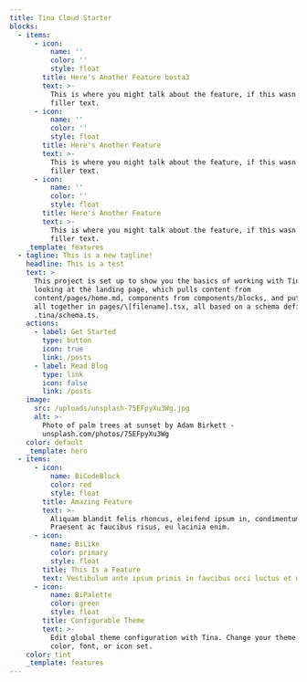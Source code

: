 ```yaml
---
title: Tina Cloud Starter
blocks:
  - items:
      - icon:
          name: ''
          color: ''
          style: float
        title: Here's Another Feature bosta3
        text: >-
          This is where you might talk about the feature, if this wasn't just
          filler text.
      - icon:
          name: ''
          color: ''
          style: float
        title: Here's Another Feature
        text: >-
          This is where you might talk about the feature, if this wasn't just
          filler text.
      - icon:
          name: ''
          color: ''
          style: float
        title: Here's Another Feature
        text: >-
          This is where you might talk about the feature, if this wasn't just
          filler text.
    _template: features
  - tagline: This is a new tagline!
    headline: This is a test
    text: >
      This project is set up to show you the basics of working with Tina. You're
      looking at the landing page, which pulls content from
      content/pages/home.md, components from components/blocks, and puts them
      all together in pages/\[filename].tsx, all based on a schema defined in
      .tina/schema.ts.
    actions:
      - label: Get Started
        type: button
        icon: true
        link: /posts
      - label: Read Blog
        type: link
        icon: false
        link: /posts
    image:
      src: /uploads/unsplash-75EFpyXu3Wg.jpg
      alt: >-
        Photo of palm trees at sunset by Adam Birkett -
        unsplash.com/photos/75EFpyXu3Wg
    color: default
    _template: hero
  - items:
      - icon:
          name: BiCodeBlock
          color: red
          style: float
        title: Amazing Feature
        text: >-
          Aliquam blandit felis rhoncus, eleifend ipsum in, condimentum nibh.
          Praesent ac faucibus risus, eu lacinia enim.
      - icon:
          name: BiLike
          color: primary
          style: float
        title: This Is a Feature
        text: Vestibulum ante ipsum primis in faucibus orci luctus et ultrices.
      - icon:
          name: BiPalette
          color: green
          style: float
        title: Configurable Theme
        text: >-
          Edit global theme configuration with Tina. Change your theme's primary
          color, font, or icon set.
    color: tint
    _template: features
---
```


